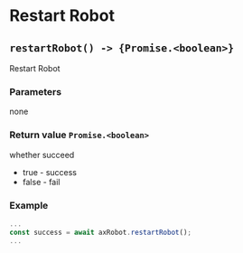 ﻿# Restart Robot

## `restartRobot() -> {Promise.<boolean>}`

Restart Robot

### Parameters

none

### Return value `Promise.<boolean>`

whether succeed

- true - success
- false - fail

### Example

```javascript
...
const success = await axRobot.restartRobot();
...
```

